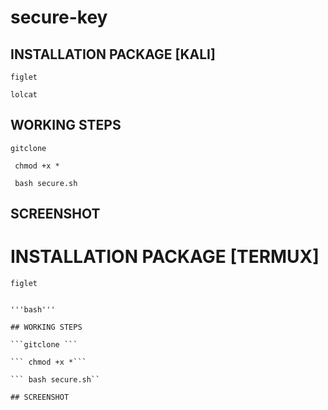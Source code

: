 # secure-key

## INSTALLATION PACKAGE [KALI]
   
`figlet`

`lolcat`

## WORKING STEPS

``` gitclone ```

``` chmod +x *```

``` bash secure.sh```

## SCREENSHOT



# INSTALLATION PACKAGE [TERMUX]

```figlet```

```lolcat'''

'''bash'''

## WORKING STEPS

```gitclone ```

``` chmod +x *```

``` bash secure.sh``

## SCREENSHOT


